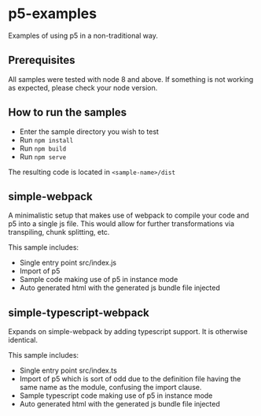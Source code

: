 # p5-examples
Examples of using p5 in a non-traditional way.

## Prerequisites
All samples were tested with node 8 and above. If something is not working as
expected, please check your node version.

## How to run the samples
- Enter the sample directory you wish to test
- Run `npm install`
- Run `npm build`
- Run `npm serve`

The resulting code is located in `<sample-name>/dist`

## simple-webpack
A minimalistic setup that makes use of webpack to compile your code and p5 into a
single js file. This would allow for further transformations via transpiling, chunk
splitting, etc.

This sample includes:
- Single entry point src/index.js
- Import of p5 
- Sample code making use of p5 in instance mode
- Auto generated html with the generated js bundle file injected

## simple-typescript-webpack
Expands on simple-webpack by adding typescript support. It is otherwise
identical.

This sample includes:
- Single entry point src/index.ts
- Import of p5 which is sort of odd due to the definition file having the same
  name as the module, confusing the import clause.
- Sample typescript code making use of p5 in instance mode
- Auto generated html with the generated js bundle file injected
